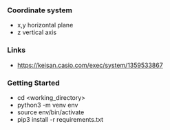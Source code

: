 ### Coordinate system

- x,y horizontal plane
- z vertical axis

### Links

- https://keisan.casio.com/exec/system/1359533867

### Getting Started

- cd <working_directory>
- python3 -m venv env
- source env/bin/activate
- pip3 install -r requirements.txt
